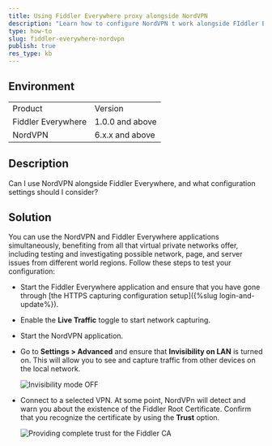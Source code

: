 ```yaml
---
title: Using Fiddler Everywhere proxy alongside NordVPN
description: "Learn how to configure NordVPN t work alongside FIddler Everywhere."
type: how-to
slug: fiddler-everywhere-nordvpn
publish: true
res_type: kb
---
```



## Environment

|   |   |
|---|---|
| Product  | Version |
| Fiddler Everywhere |  1.0.0 and above  |
| NordVPN | 6.x.x and above |

## Description

Can I use NordVPN alongside Fiddler Everywhere, and what configuration settings should I consider?

## Solution

You can use the NordVPN and Fiddler Everywhere applications simultaneously, benefiting from all that virtual private networks offer, including testing and investigating possible network, page, and server issues from different world regions. Follow these steps to test your configuration:


- Start the Fiddler Everywhere application and ensure that you have gone through [the HTTPS capturing configuration setup]({%slug login-and-update%}).

- Enable the **Live Traffic** toggle to start network capturing.

- Start the NordVPN application.

- Go to **Settings > Advanced** and ensure that **Invisibility on LAN** is turned on. This will allow you to see and capture traffic from other devices on the local network.

    ![Invisibility mode OFF](../images/kb/nordvpn/nordvpn-invis-off.png)

- Connect to a selected VPN. At some point, NordVPn will detect and warn you about the existence of the Fiddler Root Certificate. Confirm that you recognize the certificate by using the **Trust** option.

    ![Providing complete trust for the Fiddler CA](../images/kb/nordvpn/nordvpn-trust-fe.png)